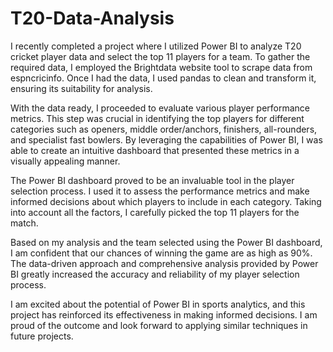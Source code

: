# T20-Data-Analysis
I recently completed a project where I utilized Power BI to analyze T20 cricket player data and select the top 11 players for a team. To gather the required data, I employed the Brightdata website tool to scrape data from espncricinfo. Once I had the data, I used pandas to clean and transform it, ensuring its suitability for analysis.

With the data ready, I proceeded to evaluate various player performance metrics. This step was crucial in identifying the top players for different categories such as openers, middle order/anchors, finishers, all-rounders, and specialist fast bowlers. By leveraging the capabilities of Power BI, I was able to create an intuitive dashboard that presented these metrics in a visually appealing manner.

The Power BI dashboard proved to be an invaluable tool in the player selection process. I used it to assess the performance metrics and make informed decisions about which players to include in each category. Taking into account all the factors, I carefully picked the top 11 players for the match.

Based on my analysis and the team selected using the Power BI dashboard, I am confident that our chances of winning the game are as high as 90%. The data-driven approach and comprehensive analysis provided by Power BI greatly increased the accuracy and reliability of my player selection process.

I am excited about the potential of Power BI in sports analytics, and this project has reinforced its effectiveness in making informed decisions. I am proud of the outcome and look forward to applying similar techniques in future projects.
